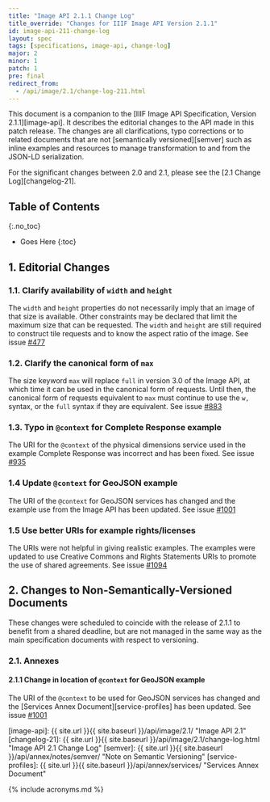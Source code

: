 ```yaml
---
title: "Image API 2.1.1 Change Log"
title_override: "Changes for IIIF Image API Version 2.1.1"
id: image-api-211-change-log
layout: spec
tags: [specifications, image-api, change-log]
major: 2
minor: 1
patch: 1
pre: final
redirect_from:
  - /api/image/2.1/change-log-211.html
---
```


This document is a companion to the [IIIF Image API Specification, Version 2.1.1][image-api]. It describes the editorial changes to the API made in this patch release. The changes are all clarifications, typo corrections or to related documents that are not [semantically versioned][semver] such as inline examples and resources to manage transformation to and from the JSON-LD serialization.

For the significant changes between 2.0 and 2.1, please see the [2.1 Change Log][changelog-21].

## Table of Contents
{:.no_toc}

* Goes Here
{:toc}

## 1. Editorial Changes

### 1.1. Clarify availability of `width` and `height`

The `width` and `height` properties do not necessarily imply that an image of that size is available. Other constraints may be declared that limit the maximum size that can be requested. The `width` and `height` are still required to construct tile requests and to know the aspect ratio of the image.
See issue [#477](https://github.com/IIIF/iiif.io/issues/477)

### 1.2. Clarify the canonical form of `max`

The size keyword `max` will replace `full` in version 3.0 of the Image API, at which time it can be used in the canonical form of requests. Until then, the canonical form of requests equivalent to `max` must continue to use the `w,` syntax, or the `full` syntax if they are equivalent.
See issue [#883](https://github.com/IIIF/iiif.io/issues/883)

### 1.3. Typo in `@context` for Complete Response example

The URI for the `@context` of the physical dimensions service used in the example Complete Response was incorrect and has been fixed.
See issue [#935](https://github.com/IIIF/iiif.io/issues/935)

### 1.4 Update `@context` for GeoJSON example

The URI of the `@context` for GeoJSON services has changed and the example use from the Image API has been updated. 
See issue [#1001](https://github.com/IIIF/iiif.io/issues/1001)

### 1.5 Use better URIs for example rights/licenses

The URIs were not helpful in giving realistic examples. The examples were updated to use Creative Commons and Rights Statements URIs to promote the use of shared agreements.
See issue [#1094](https://github.com/IIIF/iiif.io/issues/1094)




## 2. Changes to Non-Semantically-Versioned Documents

These changes were scheduled to coincide with the release of 2.1.1 to benefit from a shared deadline, but are not managed in the same way as the main specification documents with respect to versioning.

### 2.1. Annexes

#### 2.1.1 Change in location of `@context` for GeoJSON example

The URI of the `@context` to be used for GeoJSON services has changed and the [Services Annex Document][service-profiles] has been updated. 
See issue [#1001](https://github.com/IIIF/iiif.io/issues/1001)

 
[image-api]: {{ site.url }}{{ site.baseurl }}/api/image/2.1/ "Image API 2.1"
[changelog-21]: {{ site.url }}{{ site.baseurl }}/api/image/2.1/change-log.html "Image API 2.1 Change Log"
[semver]: {{ site.url }}{{ site.baseurl }}/api/annex/notes/semver/ "Note on Semantic Versioning"
[service-profiles]: {{ site.url }}{{ site.baseurl }}/api/annex/services/ "Services Annex Document"


{% include acronyms.md %}
